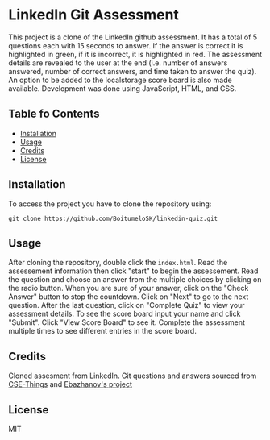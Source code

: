 # LinkedIn Git Assessment 

This project is a clone of the LinkedIn github assessment. It has a total of 5 questions each with 15 seconds to answer. If the answer is correct it is highlighted in green, if it is incorrect, it is highlighted in red. The assessment details are revealed to the user at the end (i.e. number of answers answered, number of correct answers, and time taken to answer the quiz). An option to be added to the localstorage score board is also made available. Development was done using JavaScript, HTML, and CSS.

## Table fo Contents 
- [Installation](#installation)
- [Usage](#usage)
- [Credits](#credits)
- [License](#license)

## Installation 
To access the project you have to clone the repository using: 

```shell
git clone https://github.com/BoitumeloSK/linkedin-quiz.git
```

## Usage
After cloning the repository, double click the `index.html`. Read the assessement information then click "start" to begin the assessement. Read the question and choose an answer from the multiple choices by clicking on the radio button. When you are sure of your answer, click on the "Check Answer" button to stop the countdown. Click on "Next" to go to the next question. After the last question, click on "Complete Quiz" to view your assessment details. To see the score board input your name and click "Submit". Click "View Score Board" to see it. Complete the assessment multiple times to see different entries in the score board.  

## Credits 
Cloned assesment from LinkedIn. Git questions and answers sourced from [CSE-Things](https://csethings.com/git-quiz-mcqs-and-answers-latest-2022-check-now/) and [Ebazhanov's project](https://ebazhanov.github.io/linkedin-skill-assessments-quizzes/git/git-quiz.html)

## License
MIT
